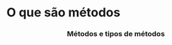 <h1 align="left">O que são métodos</h1>

<h3 align="center">Métodos e tipos de métodos</h3>

<p align="left">
  &nbsp;&nbsp;&nbsp;&nbsp;&nbsp;
</p>
